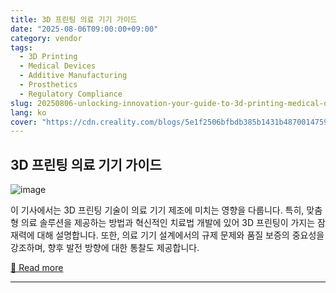```yaml
---
title: 3D 프린팅 의료 기기 가이드
date: "2025-08-06T09:00:00+09:00"
category: vendor
tags:
  - 3D Printing
  - Medical Devices
  - Additive Manufacturing
  - Prosthetics
  - Regulatory Compliance
slug: 20250806-unlocking-innovation-your-guide-to-3d-printing-medical-devices
lang: ko
cover: "https://cdn.creality.com/blogs/5e1f2506bfbdb385b1431b4870014759.jpg"
---
```


## 3D 프린팅 의료 기기 가이드
![image](https://cdn.creality.com/blogs/5e1f2506bfbdb385b1431b4870014759.jpg)

이 기사에서는 3D 프린팅 기술이 의료 기기 제조에 미치는 영향을 다룹니다. 특히, 맞춤형 의료 솔루션을 제공하는 방법과 혁신적인 치료법 개발에 있어 3D 프린팅이 가지는 잠재력에 대해 설명합니다. 또한, 의료 기기 설계에서의 규제 문제와 품질 보증의 중요성을 강조하며, 향후 발전 방향에 대한 통찰도 제공합니다.

[🔗 Read more](https://www.creality.com/blog/guide-to-3d-printing-medical-devices)

---